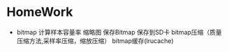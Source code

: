 # HomeWork

- bitmap
  计算样本容量率
  缩略图
  保存Bitmap
  保存到SD卡
  bitmap压缩（质量压缩方法,采样率压缩，缩放压缩）
  bitmap缓存(lrucache)
